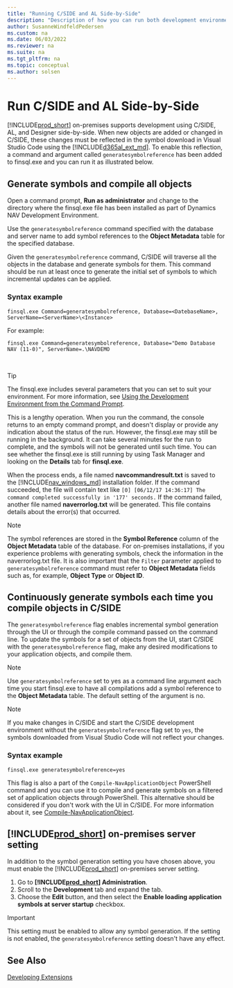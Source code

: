 ```yaml
---
title: "Running C/SIDE and AL Side-by-Side"
description: "Description of how you can run both development environments side-by-side."
author: SusanneWindfeldPedersen
ms.custom: na
ms.date: 06/03/2022
ms.reviewer: na
ms.suite: na
ms.tgt_pltfrm: na
ms.topic: conceptual
ms.author: solsen
---
```


# Run C/SIDE and AL Side-by-Side
[!INCLUDE[prod_short](../includes/prod_short.md)] on-premises supports development using C/SIDE, AL, and Designer side-by-side. When new objects are added or changed in C/SIDE, these changes must be reflected in the symbol download in Visual Studio Code using the [!INCLUDE[d365al_ext_md](../includes/d365al_ext_md.md)]. To enable this reflection, a command and argument called `generatesymbolreference` has been added to finsql.exe and you can run it as illustrated below. 

## Generate symbols and compile all objects

Open a command prompt, **Run as administrator** and change to the directory where the finsql.exe file has been installed as part of Dynamics NAV Development Environment.

Use the `generatesymbolreference` command specified with the database and server name to add symbol references to the **Object Metadata** table for the specified database. 

Given the `generatesymbolreference` command, C/SIDE will traverse all the objects in the database and generate symbols for them. This command should be run at least once to generate the initial set of symbols to which incremental updates can be applied.

### Syntax example

```
finsql.exe Command=generatesymbolreference, Database=<DatebaseName>, ServerName=<ServerName>\<Instance>
```

For example:
```
finsql.exe Command=generatesymbolreference, Database="Demo Database NAV (11-0)", ServerName=.\NAVDEMO
```
<br>

> [!TIP]  
> The finsql.exe includes several parameters that you can set to suit your environment. For more information, see [Using the Development Environment from the Command Prompt](../cside/cside-command-prompt.md). 

This is a lengthy operation. When you run the command, the console returns to an empty command prompt, and doesn't display or provide any indication about the status of the run. However, the finsql.exe may still be running in the background. It can take several minutes for the run to complete, and the symbols will not be generated until such time. You can see whether the finsql.exe is still running by using Task Manager and looking on the **Details** tab for **finsql.exe**.
    
When the process ends, a file named **navcommandresult.txt** is saved to the [!INCLUDE[nav_windows_md](../developer/includes/nav_windows_md.md)] installation folder. If the command succeeded, the file will contain text like `[0] [06/12/17 14:36:17] The command completed successfully in '177' seconds.` If the command failed, another file named **naverrorlog.txt** will be generated. This file contains details about the error(s) that occurred.

> [!NOTE]
> The symbol references are stored in the **Symbol Reference** column of the **Object Metadata** table of the database. For on-premises installations, if you experience problems with generating symbols, check the information in the naverrorlog.txt file. It is also important that the `Filter` parameter applied to `generatesymbolreference` command must refer to **Object Metadata** fields such as, for example, **Object Type** or **Object ID**.

## Continuously generate symbols each time you compile objects in C/SIDE

The `generatesymbolreference` flag enables incremental symbol generation through the UI or through the compile command passed on the command line.
To update the symbols for a set of objects from the UI, start C/SIDE with the `generatesymbolreference` flag, make any desired modifications to your application objects, and compile them.

> [!NOTE]  
> Use `generatesymbolreference` set to yes as a command line argument each time you start finsql.exe to have all compilations add a symbol reference to the **Object Metadata** table. The default setting of the argument is no. 

> [!NOTE]  
> If you make changes in C/SIDE and start the C/SIDE development environment without the `generatesymbolreference` flag set to `yes`, the symbols downloaded from Visual Studio Code will not reflect your changes.

### Syntax example
```
finsql.exe generatesymbolreference=yes
```

This flag is also a part of the `Compile-NavApplicationObject` PowerShell command and you can use it to compile and generate symbols on a filtered set of application objects through PowerShell. This alternative should be considered if you don't work with the UI in C/SIDE. For more information about it, see [Compile-NavApplicationObject](/powershell/module/microsoft.dynamics.nav.ide/compile-navapplicationobject?view=businesscentral-ps).


## [!INCLUDE[prod_short](../includes/prod_short.md)] on-premises server setting

In addition to the symbol generation setting you have chosen above, you must enable the [!INCLUDE[prod_short](../includes/prod_short.md)] on-premises server setting. 

1. Go to **[!INCLUDE[prod_short](../includes/prod_short.md)] Administration**.
2. Scroll to the **Development** tab and expand the tab.
3. Choose the **Edit** button, and then select the **Enable loading application symbols at server startup** checkbox.

> [!IMPORTANT]  
> This setting must be enabled to allow any symbol generation. If the setting is not enabled, the `generatesymbolreference` setting doesn't have any effect.

## See Also
[Developing Extensions](devenv-dev-overview.md)  